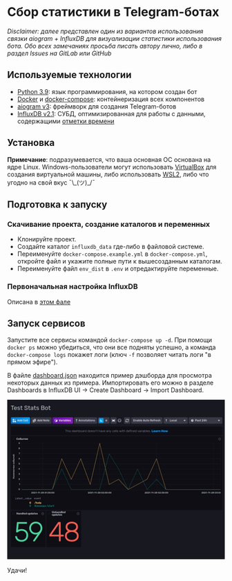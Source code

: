 # Сбор статистики в Telegram-ботах

_Disclaimer: далее представлен один из вариантов использования связки aiogram + InfluxDB 
для визуализации статистики использования бота. Обо всех замечаниях просьба писать автору лично, 
либо в раздел Issues на GitLab или GitHub_

## Используемые технологии

* [Python 3.9](https://docs.python.org/3.9): язык программирования, на котором создан бот
* [Docker](https://www.docker.com/why-docker) и [docker-compose](https://docs.docker.com/compose): 
контейнеризация всех компонентов
* [aiogram v3](https://github.com/aiogram/aiogram): фреймворк для создания Telegram-ботов
* [InfluxDB v2.1](https://www.influxdata.com/products/influxdb): СУБД, оптимизированная для работы с данными, 
содержащими [отметки времени](https://www.influxdata.com/time-series-database)

## Установка

**Примечание**: подразумевается, что ваша основная ОС основана на ядре Linux. Windows-пользователи могут 
использовать [VirtualBox](https://www.virtualbox.org) для создания виртуальной машины, либо использовать 
[WSL2](https://docs.microsoft.com/ru-ru/windows/wsl/compare-versions), либо что угодно на свой вкус ¯\\\_(ツ)_/¯
 
## Подготовка к запуску

### Скачивание проекта, создание каталогов и переменных
* Клонируйте проект. 
* Создайте каталог `influxdb_data` где-либо в файловой системе. 
* Переименуйте `docker-compose.example.yml` в `docker-compose.yml`, откройте файл и укажите полные пути к вышесозданным каталогам.
* Переименуйте файл `env_dist` в `.env` и отредактируйте переменные.

### Первоначальная настройка InfluxDB
Описана в [этом фале](FIRSTRUN.md)

## Запуск сервисов

Запустите все сервисы командой `docker-compose up -d`. При помощи `docker ps` можно убедиться, что они все подняты успешно, 
а команда `docker-compose logs` покажет логи (ключ `-f` позволяет читать логи "в прямом эфире").

В файле [dashboard.json](dashboard.json) находится пример дэшборда для просмотра некоторых данных из примера. 
Импортировать его можно в разделе Dashboards в InfluxDB UI -> Create Dashboard -> Import Dashboard.

![Пример визуализации данных](repo_imgs/dashboard.png)

Удачи!
